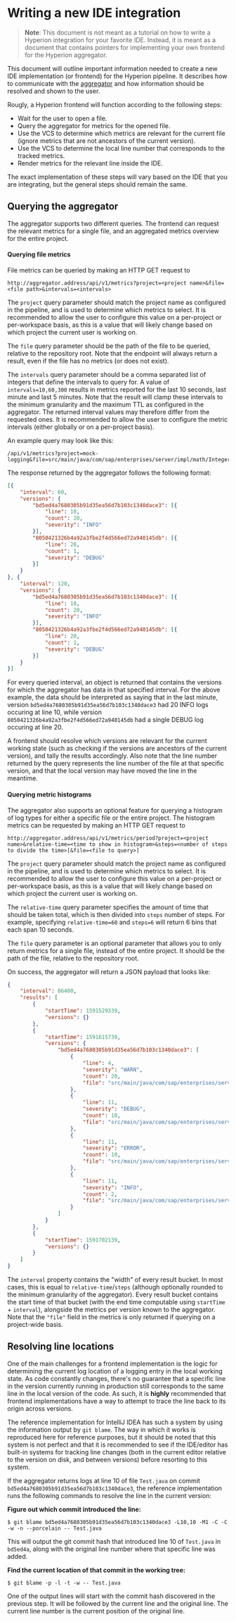 # Writing a new IDE integration

> **Note**: This document is not meant as a tutorial on how to write a Hyperion integration for your favorite IDE. Instead, it is meant as a document that contains pointers for implementing your own frontend for the Hyperion aggregator.

This document will outline important information needed to create a new IDE implementation (or frontend) for the Hyperion pipeline. It describes how to communicate with the [aggregator](/aggregator/README.md) and how information should be resolved and shown to the user.

Rougly, a Hyperion frontend will function according to the following steps:
- Wait for the user to open a file.
- Query the aggregator for metrics for the opened file.
- Use the VCS to determine which metrics are relevant for the current file (ignore metrics that are not ancestors of the current version).
- Use the VCS to determine the local line number that corresponds to the tracked metrics.
- Render metrics for the relevant line inside the IDE.

The exact implementation of these steps will vary based on the IDE that you are integrating, but the general steps should remain the same.

## Querying the aggregator

The aggregator supports two different queries. The frontend can request the relevant metrics for a single file, and an aggregated metrics overview for the entire project. 

#### Querying file metrics

File metrics can be queried by making an HTTP GET request to

```
http://aggregator.address/api/v1/metrics?project=<project name>&file=<file path>&intervals=<intervals>
```

The `project` query parameter should match the project name as configured in the pipeline, and is used to determine which metrics to select. It is recommended to allow the user to configure this value on a per-project or per-workspace basis, as this is a value that will likely change based on which project the current user is working on.

The `file` query parameter should be the path of the file to be queried, relative to the repository root. Note that the endpoint will always return a result, even if the file has no metrics (or does not exist). 

The `intervals` query parameter should be a comma separated list of integers that define the intervals to query for. A value of `intervals=10,60,300` results in metrics reported for the last 10 seconds, last minute and last 5 minutes. Note that the result will clamp these intervals to the minimum granularity and the maximum TTL as configured in the aggregator. The returned interval values may therefore differ from the requested ones. It is recommended to allow the user to configure the metric intervals (either globally or on a per-project basis).

An example query may look like this:

```
/api/v1/metrics?project=mock-logging&file=src/main/java/com/sap/enterprises/server/impl/math/IntegerFactory.java&intervals=10,60,300
```

The response returned by the aggregator follows the following format:

```json
[{
    "interval": 60,
    "versions": {
        "bd5ed4a7680305b91d35ea56d7b103c1340dace3": [{
            "line": 10,
            "count": 20,
            "severity": "INFO"
        }],
        "8050421326b4a92a3fbe2f4d566ed72a940145db": [{
            "line": 20,
            "count": 1,
            "severity": "DEBUG"
        }]
    }
}, {
    "interval": 120,
    "versions": {
        "bd5ed4a7680305b91d35ea56d7b103c1340dace3": [{
            "line": 10,
            "count": 20,
            "severity": "INFO"
        }],
        "8050421326b4a92a3fbe2f4d566ed72a940145db": [{
            "line": 20,
            "count": 1,
            "severity": "DEBUG"
        }]
    }
}]
```

For every queried interval, an object is returned that contains the versions for which the aggregator has data in that specified interval. For the above example, the data should be interpreted as saying that in the last minute, version `bd5ed4a7680305b91d35ea56d7b103c1340dace3` had 20 INFO logs occuring at line 10, while version `8050421326b4a92a3fbe2f4d566ed72a940145db` had a single DEBUG log occuring at line 20.

A frontend should resolve which versions are relevant for the current working state (such as checking if the versions are ancestors of the current version), and tally the results accordingly. Also note that the line number returned by the query represents the line number of the file at that specific version, and that the local version may have moved the line in the meantime.

#### Querying metric histograms

The aggregator also supports an optional feature for querying a histogram of log types for either a specific file or the entire project. The histogram metrics can be requested by making an HTTP GET request to

```
http://aggregator.address/api/v1/metrics/period?project=<project name>&relative-time=<time to show in histogram>&steps=<number of steps to divide the time>[&file=<file to query>]
```

The `project` query parameter should match the project name as configured in the pipeline, and is used to determine which metrics to select. It is recommended to allow the user to configure this value on a per-project or per-workspace basis, as this is a value that will likely change based on which project the current user is working on.

The `relative-time` query parameter specifies the amount of time that should be taken total, which is then divided into `steps` number of steps. For example, specifying `relative-time=60` and `steps=6` will return 6 bins that each span 10 seconds.

The `file` query parameter is an optional parameter that allows you to only return metrics for a single file, instead of the entire project. It should be the path of the file, relative to the repository root.

On success, the aggregator will return a JSON payload that looks like:

```json
{
    "interval": 86400,
    "results": [
        {
            "startTime": 1591529339,
            "versions": {}
        },
        {
            "startTime": 1591615739,
            "versions": {
                "bd5ed4a7680305b91d35ea56d7b103c1340dace3": [
                    {
                        "line": 4,
                        "severity": "WARN",
                        "count": 20,
                        "file": "src/main/java/com/sap/enterprises/server/impl/TransportationService"
                    },
                    {
                        "line": 11,
                        "severity": "DEBUG",
                        "count": 10,
                        "file": "src/main/java/com/sap/enterprises/server/impl/TransportationService"
                    },
                    {
                        "line": 11,
                        "severity": "ERROR",
                        "count": 10,
                        "file": "src/main/java/com/sap/enterprises/server/impl/TransportationService"
                    },
                    {
                        "line": 11,
                        "severity": "INFO",
                        "count": 2,
                        "file": "src/main/java/com/sap/enterprises/server/impl/TransportationService"
                    }
                ]
            }
        },
        {
            "startTime": 1591702139,
            "versions": {}
        }
    ]
}
```

The `interval` property contains the "width" of every result bucket. In most cases, this is equal to `relative-time`/`steps` (although optionally rounded to the minimum granularity of the aggregator). Every result bucket contains the start time of that bucket (with the end time computable using `startTime` + `interval`), alongside the metrics per version known to the aggregator. Note that the `"file"` field in the metrics is only returned if querying on a project-wide basis.

## Resolving line locations

One of the main challenges for a frontend implementation is the logic for determining the current log location of a logging entry in the local working state. As code constantly changes, there's no guarantee that a specific line in the version currently running in production still corresponds to the same line in the local version of the code. As such, it is **highly** recommended that frontend implementations have a way to attempt to trace the line back to its origin across versions.

The reference implementation for IntelliJ IDEA has such a system by using the information output by `git blame`. The way in which it works is reproduced here for reference purposes, but it should be noted that this system is not perfect and that it is recommended to see if the IDE/editor has built-in systems for tracking line changes (both in the current editor relative to the version on disk, and between versions) before resorting to this system.

If the aggregator returns logs at line 10 of file `Test.java` on commit `bd5ed4a7680305b91d35ea56d7b103c1340dace3`, the reference implementation runs the following commands to resolve the line in the current version:

**Figure out which commit introduced the line:**
```shell script
$ git blame bd5ed4a7680305b91d35ea56d7b103c1340dace3 -L10,10 -M1 -C -C -w -n --porcelain -- Test.java
```
This will output the git commit hash that introduced line 10 of `Test.java` in `bd5ed4a`, along with the original line number where that specific line was added.

**Find the current location of that commit in the working tree:**
```shell script
$ git blame -p -l -t -w -- Test.java
```

One of the output lines will start with the commit hash discovered in the previous step. It will be followed by the current line and the original line. The current line number is the current position of the original line.